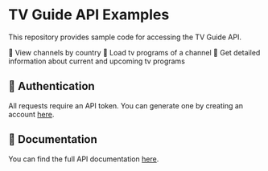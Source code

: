 # TV Guide API Examples

This repository provides sample code for accessing the TV Guide API.

🔹 View channels by country
🔹 Load tv programs of a channel
🔹 Get detailed information about current and upcoming tv programs

## 🔐 Authentication
All requests require an API token. You can generate one by creating an account [here](https://tv-plan.org/#/apiarea).

## 📄 Documentation
You can find the full API documentation [here](https://tv-plan.org/#/apiarea).